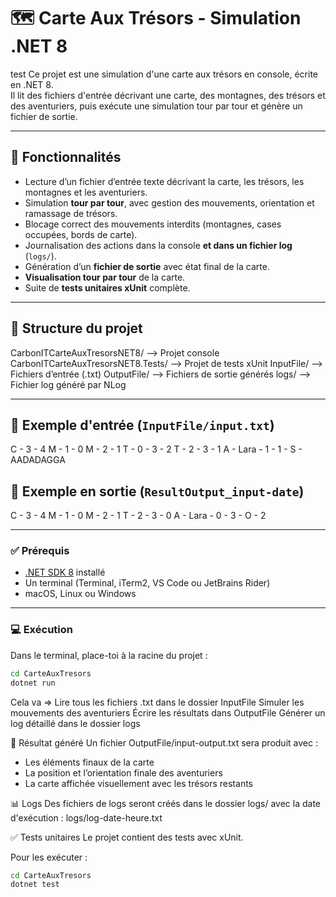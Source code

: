 # 🗺️ Carte Aux Trésors - Simulation .NET 8
test
Ce projet est une simulation d'une carte aux trésors en console, écrite en .NET 8.  
Il lit des fichiers d'entrée décrivant une carte, des montagnes, des trésors et des aventuriers, puis exécute une simulation tour par tour et génère un fichier de sortie.

---

## 🚀 Fonctionnalités

- Lecture d’un fichier d’entrée texte décrivant la carte, les trésors, les montagnes et les aventuriers.
- Simulation **tour par tour**, avec gestion des mouvements, orientation et ramassage de trésors.
- Blocage correct des mouvements interdits (montagnes, cases occupées, bords de carte).
- Journalisation des actions dans la console **et dans un fichier log** (`logs/`).
- Génération d’un **fichier de sortie** avec état final de la carte.
- **Visualisation tour par tour** de la carte.
- Suite de **tests unitaires xUnit** complète.

---

## 🧪 Structure du projet

CarbonITCarteAuxTresorsNET8/ --> Projet console
CarbonITCarteAuxTresorsNET8.Tests/ --> Projet de tests xUnit
InputFile/ --> Fichiers d’entrée (.txt)
OutputFile/ --> Fichiers de sortie générés
logs/ --> Fichier log généré par NLog

---

## 📝 Exemple d'entrée (`InputFile/input.txt`)

C - 3 - 4
M - 1 - 0
M - 2 - 1
T - 0 - 3 - 2
T - 2 - 3 - 1
A - Lara - 1 - 1 - S - AADADAGGA

## 📝 Exemple en sortie (`ResultOutput_input-date`)
C - 3 - 4
M - 1 - 0
M - 2 - 1
T - 2 - 3 - 0
A - Lara - 0 - 3 - O - 2

---

### ✅ Prérequis

- [.NET SDK 8](https://dotnet.microsoft.com/en-us/download/dotnet/8.0) installé
- Un terminal (Terminal, iTerm2, VS Code ou JetBrains Rider)
- macOS, Linux ou Windows

---

### 💻 Exécution

Dans le terminal, place-toi à la racine du projet :

```bash
cd CarteAuxTresors
dotnet run
```

Cela va =>
Lire tous les fichiers .txt dans le dossier InputFile
Simuler les mouvements des aventuriers
Écrire les résultats dans OutputFile
Générer un log détaillé dans le dossier logs

📝 Résultat généré
Un fichier OutputFile/input-output.txt sera produit avec :
- Les éléments finaux de la carte
- La position et l’orientation finale des aventuriers
- La carte affichée visuellement avec les trésors restants

📊 Logs
Des fichiers de logs seront créés dans le dossier logs/ avec la date d'exécution :
logs/log-date-heure.txt

✅ Tests unitaires
Le projet contient des tests avec xUnit.

Pour les exécuter :

```bash
cd CarteAuxTresors
dotnet test
```
